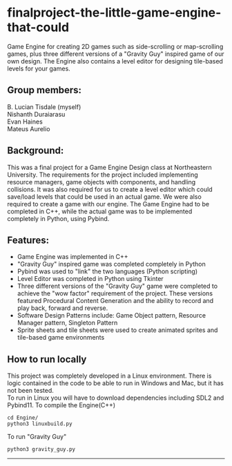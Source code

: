 # finalproject-the-little-game-engine-that-could
Game Engine for creating 2D games such as side-scrolling or map-scrolling games, plus three different versions of a "Gravity Guy" inspired game of our own design. The Engine also contains a level editor for designing tile-based levels for your games.
## Group members:
B. Lucian Tisdale (myself)<br>
Nishanth Duraiarasu<br>
Evan Haines<br>
Mateus Aurelio<br>

## Background:
This was a final project for a Game Engine Design class at Northeastern University. The requirements for the project included implementing resource managers, game objects with components, and handling collisions. 
It was also required for us to create a level editor which could save/load levels that could be used in an actual game. 
We were also required to create a game with our engine. The Game Engine had to be completed in C++, while the actual game was to be implemented completely in Python, using Pybind.
## Features:
* Game Engine was implemented in C++
* "Gravity Guy" inspired game was completed completely in Python
* Pybind was used to "link" the two languages (Python scripting)
* Level Editor was completed in Python using Tkinter
* Three different versions of the "Gravity Guy" game were completed to achieve the "wow factor" requirement of the project. These versions featured Procedural Content Generation and the ability to record and play back, forward and reverse.
* Software Design Patterns include: Game Object pattern, Resource Manager pattern, Singleton Pattern
* Sprite sheets and tile sheets were used to create animated sprites and tile-based game environments

## How to run locally
This project was completely developed in a Linux environment. There is logic contained in the code to be able to run in Windows and Mac, but it has not been tested.<br>
To run in Linux you will have to download dependencies including SDL2 and Pybind11.
To compile the Engine(C++)
```
cd Engine/
python3 linuxbuild.py
```
To run "Gravity Guy"
```
python3 gravity_guy.py
```
***


